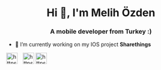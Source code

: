 <h1 align="center">Hi 👋, I'm Melih Özden</h1>
<h3 align="center">A mobile developer from Turkey :)</h3> 

- 🔭 I’m currently working on my IOS project **Sharethings**

<a href="https://www.linkedin.com/in/melihozden" target="blank" style="margin-right: 10px"><img align="center" src="https://cdn.jsdelivr.net/npm/simple-icons@3.0.1/icons/linkedin.svg" alt="https://www.linkedin.com/in/melihozden" height="30" width="30" /></a>
<a href="https://medium.com/@melihozden" target="blank"><img align="center" src="https://cdn.jsdelivr.net/npm/simple-icons@3.0.1/icons/medium.svg" alt="https://medium.com/@melihozden" height="30" width="30" /></a>
<a href="https://www.youtube.com/channel/UCP8SZbJ0foq8JaPz0mMaJlg" target="blank"><img align="center" src="https://cdn.jsdelivr.net/npm/simple-icons@3.0.1/icons/youtube.svg" alt="https://www.youtube.com/channel/UCP8SZbJ0foq8JaPz0mMaJlg" height="30" width="30" /></a>

